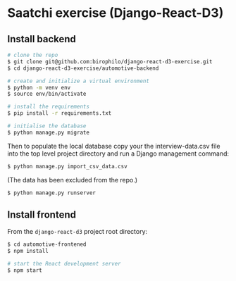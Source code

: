 # Saatchi exercise (Django-React-D3)

## Install backend

```bash
# clone the repo
$ git clone git@github.com:birophilo/django-react-d3-exercise.git
$ cd django-react-d3-exercise/automotive-backend

# create and initialize a virtual environment
$ python -m venv env
$ source env/bin/activate

# install the requirements
$ pip install -r requirements.txt

# initialise the database
$ python manage.py migrate
```

Then to populate the local database copy your the interview-data.csv file into the top level project directory and run a Django management command:

```bash
$ python manage.py import_csv_data.csv
```

(The data has been excluded from the repo.)

```bash
$ python manage.py runserver
```


## Install frontend

From the `django-react-d3` project root directory:

```bash
$ cd automotive-frontened
$ npm install

# start the React development server
$ npm start
```

